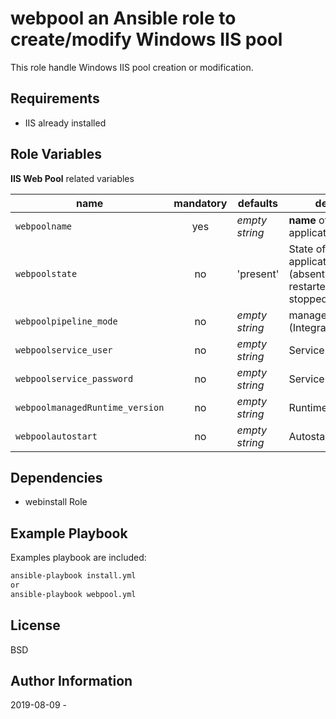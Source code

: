 **webpool** an Ansible role to create/modify Windows IIS pool
=========

This role handle Windows IIS pool creation or modification.

Requirements
------------

  - IIS already installed


Role Variables
--------------

**IIS Web Pool** related variables

| name | mandatory | defaults | description |
|------|:---------:|----------|-------------|
| ```webpoolname``` | yes | *empty string* | **name** of the application pool |
| ```webpoolstate``` | no | 'present' | State of the application pool (absent, present, restarted, started, stopped |
| ```webpoolpipeline_mode``` | no | *empty string* | managedPipelineMode (Integrated or Classic) |
| ```webpoolservice_user``` | no | *empty string* | Service user name |
| ```webpoolservice_password``` | no | *empty string* | Service user password |
| ```webpoolmanagedRuntime_version``` | no | *empty string* | Runtime Version |
| ```webpoolautostart``` | no | *empty string* | Autostart (yes or no) |


Dependencies
------------

  - webinstall Role
  

Example Playbook
----------------

Examples playbook are included: 

```bash
ansible-playbook install.yml
or
ansible-playbook webpool.yml
```


License
-------

BSD

Author Information
------------------

2019-08-09 - 
